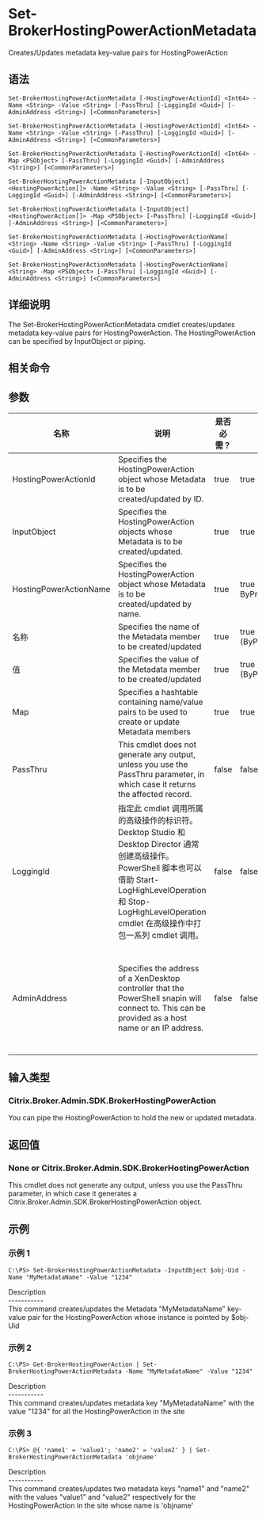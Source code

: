 # Set-BrokerHostingPowerActionMetadata

Creates/Updates metadata key-value pairs for HostingPowerAction

## 语法

    Set-BrokerHostingPowerActionMetadata [-HostingPowerActionId] <Int64> -Name <String> -Value <String> [-PassThru] [-LoggingId <Guid>] [-AdminAddress <String>] [<CommonParameters>]
    
    Set-BrokerHostingPowerActionMetadata [-HostingPowerActionId] <Int64> -Name <String> -Value <String> [-PassThru] [-LoggingId <Guid>] [-AdminAddress <String>] [<CommonParameters>]
    
    Set-BrokerHostingPowerActionMetadata [-HostingPowerActionId] <Int64> -Map <PSObject> [-PassThru] [-LoggingId <Guid>] [-AdminAddress <String>] [<CommonParameters>]
    
    Set-BrokerHostingPowerActionMetadata [-InputObject] <HostingPowerAction[]> -Name <String> -Value <String> [-PassThru] [-LoggingId <Guid>] [-AdminAddress <String>] [<CommonParameters>]
    
    Set-BrokerHostingPowerActionMetadata [-InputObject] <HostingPowerAction[]> -Map <PSObject> [-PassThru] [-LoggingId <Guid>] [-AdminAddress <String>] [<CommonParameters>]
    
    Set-BrokerHostingPowerActionMetadata [-HostingPowerActionName] <String> -Name <String> -Value <String> [-PassThru] [-LoggingId <Guid>] [-AdminAddress <String>] [<CommonParameters>]
    
    Set-BrokerHostingPowerActionMetadata [-HostingPowerActionName] <String> -Map <PSObject> [-PassThru] [-LoggingId <Guid>] [-AdminAddress <String>] [<CommonParameters>]
    

## 详细说明

The Set-BrokerHostingPowerActionMetadata cmdlet creates/updates metadata key-value pairs for HostingPowerAction. The HostingPowerAction can be specified by InputObject or piping.

## 相关命令

## 参数

| 名称                     | 说明                                                                                                                                                                              | 是否必需？ | 管道输入                           | 默认值                                                                                    |
| ---------------------- | ------------------------------------------------------------------------------------------------------------------------------------------------------------------------------- | ----- | ------------------------------ | -------------------------------------------------------------------------------------- |
| HostingPowerActionId   | Specifies the HostingPowerAction object whose Metadata is to be created/updated by ID.                                                                                          | true  | true (ByValue)                 |                                                                                        |
| InputObject            | Specifies the HostingPowerAction objects whose Metadata is to be created/updated.                                                                                               | true  | true (ByValue)                 |                                                                                        |
| HostingPowerActionName | Specifies the HostingPowerAction object whose Metadata is to be created/updated by name.                                                                                        | true  | true (ByValue, ByPropertyName) |                                                                                        |
| 名称                     | Specifies the name of the Metadata member to be created/updated                                                                                                                 | true  | true (ByPropertyName)          |                                                                                        |
| 值                      | Specifies the value of the Metadata member to be created/updated                                                                                                                | true  | true (ByPropertyName)          |                                                                                        |
| Map                    | Specifies a hashtable containing name/value pairs to be used to create or update Metadata members                                                                               | true  | true (ByValue)                 |                                                                                        |
| PassThru               | This cmdlet does not generate any output, unless you use the PassThru parameter, in which case it returns the affected record.                                                  | false | false                          | False                                                                                  |
| LoggingId              | 指定此 cmdlet 调用所属的高级操作的标识符。 Desktop Studio 和 Desktop Director 通常创建高级操作。 PowerShell 脚本也可以借助 Start-LogHighLevelOperation 和 Stop-LogHighLevelOperation cmdlet 在高级操作中打包一系列 cmdlet 调用。 | false | false                          |                                                                                        |
| AdminAddress           | Specifies the address of a XenDesktop controller that the PowerShell snapin will connect to. This can be provided as a host name or an IP address.                              | false | false                          | Localhost. Once a value is provided by any cmdlet, this value will become the default. |

## 输入类型

### Citrix.Broker.Admin.SDK.BrokerHostingPowerAction

You can pipe the HostingPowerAction to hold the new or updated metadata.

## 返回值

### None or Citrix.Broker.Admin.SDK.BrokerHostingPowerAction

This cmdlet does not generate any output, unless you use the PassThru parameter, in which case it generates a Citrix.Broker.Admin.SDK.BrokerHostingPowerAction object.

## 示例

### 示例 1

    C:\PS> Set-BrokerHostingPowerActionMetadata -InputObject $obj-Uid -Name "MyMetadataName" -Value "1234"
    

Description  
\---\---\-----  
This command creates/updates the Metadata "MyMetadataName" key-value pair for the HostingPowerAction whose instance is pointed by $obj-Uid

### 示例 2

    C:\PS> Get-BrokerHostingPowerAction | Set-BrokerHostingPowerActionMetadata -Name "MyMetadataName" -Value "1234"
    

Description  
\---\---\-----  
This command creates/updates metadata key "MyMetadataName" with the value "1234" for all the HostingPowerAction in the site

### 示例 3

    C:\PS> @{ 'name1' = 'value1'; 'name2' = 'value2' } | Set-BrokerHostingPowerActionMetadata 'objname'
    

Description  
\---\---\-----  
This command creates/updates two metadata keys "name1" and "name2" with the values "value1" and "value2" respectively for the HostingPowerAction in the site whose name is 'objname'